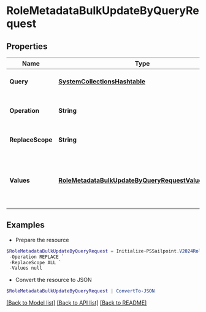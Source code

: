 # RoleMetadataBulkUpdateByQueryRequest
## Properties

Name | Type | Description | Notes
------------ | ------------- | ------------- | -------------
**Query** | [**SystemCollectionsHashtable**](.md) | query the identities to be updated | 
**Operation** | **String** | The operation to be performed | 
**ReplaceScope** | **String** | The choice of update scope. | [optional] 
**Values** | [**RoleMetadataBulkUpdateByQueryRequestValuesInner[]**](RoleMetadataBulkUpdateByQueryRequestValuesInner.md) | The metadata to be updated, including attribute key and value. | 

## Examples

- Prepare the resource
```powershell
$RoleMetadataBulkUpdateByQueryRequest = Initialize-PSSailpoint.V2024RoleMetadataBulkUpdateByQueryRequest  -Query {query&quot;&#x3D;{indices&#x3D;[roles], queryType&#x3D;TEXT, textQuery&#x3D;{terms&#x3D;[test123], fields&#x3D;[id], matchAny&#x3D;false, contains&#x3D;true}, includeNested&#x3D;false}} `
 -Operation REPLACE `
 -ReplaceScope ALL `
 -Values null
```

- Convert the resource to JSON
```powershell
$RoleMetadataBulkUpdateByQueryRequest | ConvertTo-JSON
```

[[Back to Model list]](../README.md#documentation-for-models) [[Back to API list]](../README.md#documentation-for-api-endpoints) [[Back to README]](../README.md)


